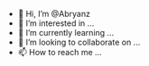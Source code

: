 - 👋 Hi, I’m @Abryanz
- 👀 I’m interested in ...
- 🌱 I’m currently learning ...
- 💞️ I’m looking to collaborate on ...
- 📫 How to reach me ...

<!---
Abryanz/Abryanz is a ✨ special ✨ repository because its `README.md` (this file) appears on your GitHub profile.
You can click the Preview link to take a look at your changes.
--->
